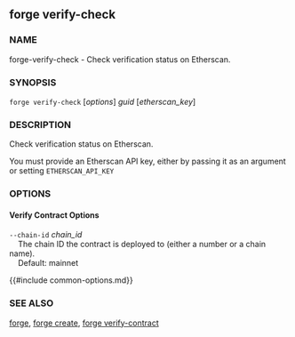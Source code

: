 ## forge verify-check

### NAME

forge-verify-check - Check verification status on Etherscan.

### SYNOPSIS

``forge verify-check`` [*options*] *guid* [*etherscan_key*]

### DESCRIPTION

Check verification status on Etherscan.

You must provide an Etherscan API key, either by passing it as an argument or setting `ETHERSCAN_API_KEY`

### OPTIONS

#### Verify Contract Options

`--chain-id` *chain_id*  
&nbsp;&nbsp;&nbsp;&nbsp;The chain ID the contract is deployed to (either a number or a chain name).  
&nbsp;&nbsp;&nbsp;&nbsp;Default: mainnet

{{#include common-options.md}}

### SEE ALSO

[forge](./forge.md), [forge create](./forge-create.md), [forge verify-contract](./forge-verify-contract.md)

